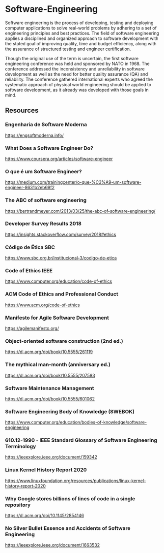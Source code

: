 # Software-Engineering
Software engineering is the process of developing, testing and deploying computer applications to solve real-world problems by adhering to a set of engineering principles and best practices. The field of software engineering applies a disciplined and organized approach to software development with the stated goal of improving quality, time and budget efficiency, along with the assurance of structured testing and engineer certification.

Though the original use of the term is uncertain, the first software engineering conference was held and sponsored by NATO in 1968. The conference addressed the inconsistency and unreliability in software development as well as the need for better quality assurance (QA) and reliability. The conference gathered international experts who agreed the systematic approach of physical world engineering should be applied to software development, as it already was developed with those goals in mind.

## Resources
### Engenharia de Software Moderna
https://engsoftmoderna.info/

### What Does a Software Engineer Do?
https://www.coursera.org/articles/software-engineer

### O que é um Software Engineer?
https://medium.com/trainingcenter/o-que-%C3%A9-um-software-engineer-8631b2eb69f2

### The ABC of software engineering
https://bertrandmeyer.com/2013/03/25/the-abc-of-software-engineering/

### Developer Survey Results 2018
https://insights.stackoverflow.com/survey/2018#ethics

### Código de Ética SBC
https://www.sbc.org.br/institucional-3/codigo-de-etica

### Code of Ethics IEEE
https://www.computer.org/education/code-of-ethics

### ACM Code of Ethics and Professional Conduct
https://www.acm.org/code-of-ethics

### Manifesto for Agile Software Development
https://agilemanifesto.org/

### Object-oriented software construction (2nd ed.)
https://dl.acm.org/doi/book/10.5555/261119

### The mythical man-month (anniversary ed.)
https://dl.acm.org/doi/book/10.5555/207583

### Software Maintenance Management
https://dl.acm.org/doi/book/10.5555/601062

### Software Engineering Body of Knowledge (SWEBOK)
https://www.computer.org/education/bodies-of-knowledge/software-engineering

### 610.12-1990 - IEEE Standard Glossary of Software Engineering Terminology
https://ieeexplore.ieee.org/document/159342

### Linux Kernel History Report 2020
https://www.linuxfoundation.org/resources/publications/linux-kernel-history-report-2020

### Why Google stores billions of lines of code in a single repository
https://dl.acm.org/doi/10.1145/2854146

### No Silver Bullet Essence and Accidents of Software Engineering
https://ieeexplore.ieee.org/document/1663532
